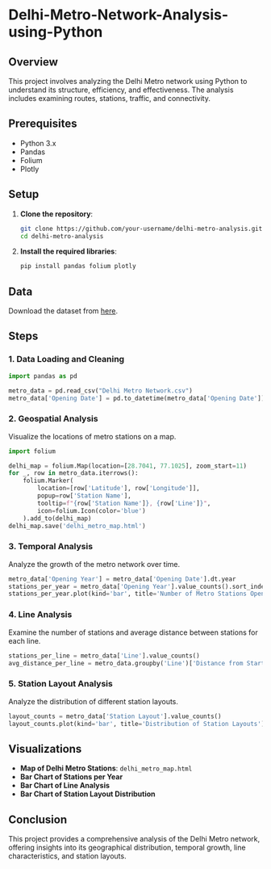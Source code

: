 # Delhi-Metro-Network-Analysis-using-Python

## Overview
This project involves analyzing the Delhi Metro network using Python to understand its structure, efficiency, and effectiveness. The analysis includes examining routes, stations, traffic, and connectivity.

## Prerequisites
- Python 3.x
- Pandas
- Folium
- Plotly

## Setup
1. **Clone the repository**:
   ```bash
   git clone https://github.com/your-username/delhi-metro-analysis.git
   cd delhi-metro-analysis
   ```
2. **Install the required libraries**:
   ```bash
   pip install pandas folium plotly
   ```

## Data
Download the dataset from [here](https://statso.io).

## Steps

### 1. Data Loading and Cleaning
```python
import pandas as pd

metro_data = pd.read_csv("Delhi Metro Network.csv")
metro_data['Opening Date'] = pd.to_datetime(metro_data['Opening Date'])
```

### 2. Geospatial Analysis
Visualize the locations of metro stations on a map.
```python
import folium

delhi_map = folium.Map(location=[28.7041, 77.1025], zoom_start=11)
for _, row in metro_data.iterrows():
    folium.Marker(
        location=[row['Latitude'], row['Longitude']],
        popup=row['Station Name'],
        tooltip=f"{row['Station Name']}, {row['Line']}",
        icon=folium.Icon(color='blue')
    ).add_to(delhi_map)
delhi_map.save('delhi_metro_map.html')
```

### 3. Temporal Analysis
Analyze the growth of the metro network over time.
```python
metro_data['Opening Year'] = metro_data['Opening Date'].dt.year
stations_per_year = metro_data['Opening Year'].value_counts().sort_index()
stations_per_year.plot(kind='bar', title='Number of Metro Stations Opened Each Year')
```

### 4. Line Analysis
Examine the number of stations and average distance between stations for each line.
```python
stations_per_line = metro_data['Line'].value_counts()
avg_distance_per_line = metro_data.groupby('Line')['Distance from Start (km)'].mean()
```

### 5. Station Layout Analysis
Analyze the distribution of different station layouts.
```python
layout_counts = metro_data['Station Layout'].value_counts()
layout_counts.plot(kind='bar', title='Distribution of Station Layouts')
```

## Visualizations
- **Map of Delhi Metro Stations**: `delhi_metro_map.html`
- **Bar Chart of Stations per Year**
- **Bar Chart of Line Analysis**
- **Bar Chart of Station Layout Distribution**

## Conclusion
This project provides a comprehensive analysis of the Delhi Metro network, offering insights into its geographical distribution, temporal growth, line characteristics, and station layouts.

```
